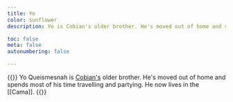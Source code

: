 ```yaml
---
title: Yo
color: sunflower
description: Yo is Cobian's older brother. He's moved out of home and spends most of his time travelling and partying. He now lives in the Cama.

toc: false
meta: false
autonumbering: false

---
```

{{<note gray>}}
Yo Queismesnah is [Cobian's](/characters/cobian/) older brother. He's moved out of home and spends most of his time travelling and partying. He now lives in the [[Cama]].
{{</note>}}